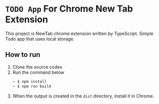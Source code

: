 # `TODO App` For Chrome New Tab Extension
This project is NewTab chrome extension written by TypeScript.
Simple Todo app that uses local storage.

## How to run
1. Clone the source codes
1. Run the command below 
   ```bash
   ~ $ npm install
   ~ $ npm run build
   ```
1. When the output is created in the `dist` directory, install it in Chrome.
